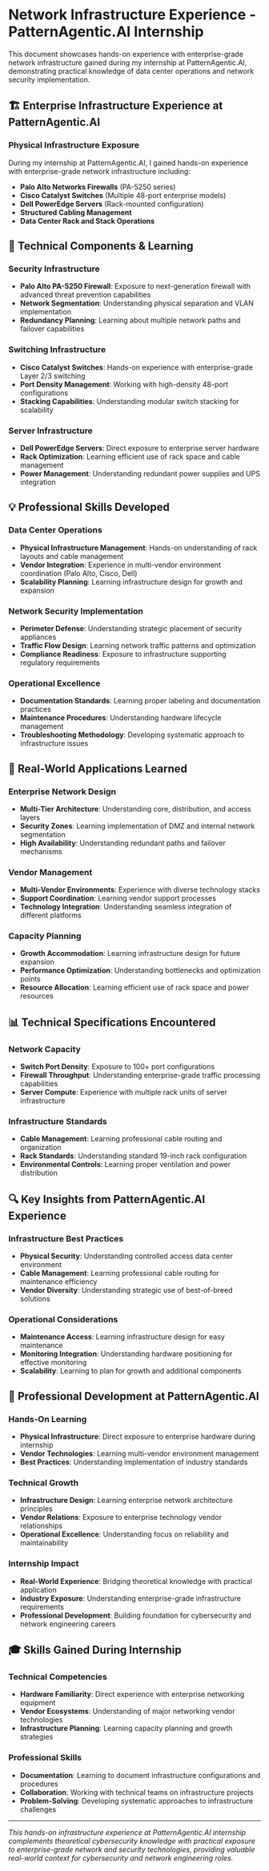 # Network Infrastructure Experience - PatternAgentic.AI Internship

This document showcases hands-on experience with enterprise-grade network infrastructure gained during my internship at PatternAgentic.AI, demonstrating practical knowledge of data center operations and network security implementation.

## 🏗️ Enterprise Infrastructure Experience at PatternAgentic.AI

### Physical Infrastructure Exposure
During my internship at PatternAgentic.AI, I gained hands-on experience with enterprise-grade network infrastructure including:
- **Palo Alto Networks Firewalls** (PA-5250 series)
- **Cisco Catalyst Switches** (Multiple 48-port enterprise models)
- **Dell PowerEdge Servers** (Rack-mounted configuration)
- **Structured Cabling Management**
- **Data Center Rack and Stack Operations**

## 🔧 Technical Components & Learning

### Security Infrastructure
- **Palo Alto PA-5250 Firewall**: Exposure to next-generation firewall with advanced threat prevention capabilities
- **Network Segmentation**: Understanding physical separation and VLAN implementation
- **Redundancy Planning**: Learning about multiple network paths and failover capabilities

### Switching Infrastructure
- **Cisco Catalyst Switches**: Hands-on experience with enterprise-grade Layer 2/3 switching
- **Port Density Management**: Working with high-density 48-port configurations
- **Stacking Capabilities**: Understanding modular switch stacking for scalability

### Server Infrastructure
- **Dell PowerEdge Servers**: Direct exposure to enterprise server hardware
- **Rack Optimization**: Learning efficient use of rack space and cable management
- **Power Management**: Understanding redundant power supplies and UPS integration

## 💡 Professional Skills Developed

### Data Center Operations
- **Physical Infrastructure Management**: Hands-on understanding of rack layouts and cable management
- **Vendor Integration**: Experience in multi-vendor environment coordination (Palo Alto, Cisco, Dell)
- **Scalability Planning**: Learning infrastructure design for growth and expansion

### Network Security Implementation
- **Perimeter Defense**: Understanding strategic placement of security appliances
- **Traffic Flow Design**: Learning network traffic patterns and optimization
- **Compliance Readiness**: Exposure to infrastructure supporting regulatory requirements

### Operational Excellence
- **Documentation Standards**: Learning proper labeling and documentation practices
- **Maintenance Procedures**: Understanding hardware lifecycle management
- **Troubleshooting Methodology**: Developing systematic approach to infrastructure issues

## 🎯 Real-World Applications Learned

### Enterprise Network Design
- **Multi-Tier Architecture**: Understanding core, distribution, and access layers
- **Security Zones**: Learning implementation of DMZ and internal network segmentation
- **High Availability**: Understanding redundant paths and failover mechanisms

### Vendor Management
- **Multi-Vendor Environments**: Experience with diverse technology stacks
- **Support Coordination**: Learning vendor support processes
- **Technology Integration**: Understanding seamless integration of different platforms

### Capacity Planning
- **Growth Accommodation**: Learning infrastructure design for future expansion
- **Performance Optimization**: Understanding bottlenecks and optimization points
- **Resource Allocation**: Learning efficient use of rack space and power resources

## 📊 Technical Specifications Encountered

### Network Capacity
- **Switch Port Density**: Exposure to 100+ port configurations
- **Firewall Throughput**: Understanding enterprise-grade traffic processing capabilities
- **Server Compute**: Experience with multiple rack units of server infrastructure

### Infrastructure Standards
- **Cable Management**: Learning professional cable routing and organization
- **Rack Standards**: Understanding standard 19-inch rack configuration
- **Environmental Controls**: Learning proper ventilation and power distribution

## 🔍 Key Insights from PatternAgentic.AI Experience

### Infrastructure Best Practices
- **Physical Security**: Understanding controlled access data center environment
- **Cable Management**: Learning professional cable routing for maintenance efficiency
- **Vendor Diversity**: Understanding strategic use of best-of-breed solutions

### Operational Considerations
- **Maintenance Access**: Learning infrastructure design for easy maintenance
- **Monitoring Integration**: Understanding hardware positioning for effective monitoring
- **Scalability**: Learning to plan for growth and additional components

## 🚀 Professional Development at PatternAgentic.AI

### Hands-On Learning
- **Physical Infrastructure**: Direct exposure to enterprise hardware during internship
- **Vendor Technologies**: Learning multi-vendor environment management
- **Best Practices**: Understanding implementation of industry standards

### Technical Growth
- **Infrastructure Design**: Learning enterprise network architecture principles
- **Vendor Relations**: Exposure to enterprise technology vendor relationships
- **Operational Excellence**: Understanding focus on reliability and maintainability

### Internship Impact
- **Real-World Experience**: Bridging theoretical knowledge with practical application
- **Industry Exposure**: Understanding enterprise-grade infrastructure requirements
- **Professional Development**: Building foundation for cybersecurity and network engineering careers

## 🎓 Skills Gained During Internship

### Technical Competencies
- **Hardware Familiarity**: Direct experience with enterprise networking equipment
- **Vendor Ecosystems**: Understanding of major networking vendor technologies
- **Infrastructure Planning**: Learning capacity planning and growth strategies

### Professional Skills
- **Documentation**: Learning to document infrastructure configurations and procedures
- **Collaboration**: Working with technical teams on infrastructure projects
- **Problem-Solving**: Developing systematic approaches to infrastructure challenges

---

*This hands-on infrastructure experience at PatternAgentic.AI internship complements theoretical cybersecurity knowledge with practical exposure to enterprise-grade network and security technologies, providing valuable real-world context for cybersecurity and network engineering roles.*
